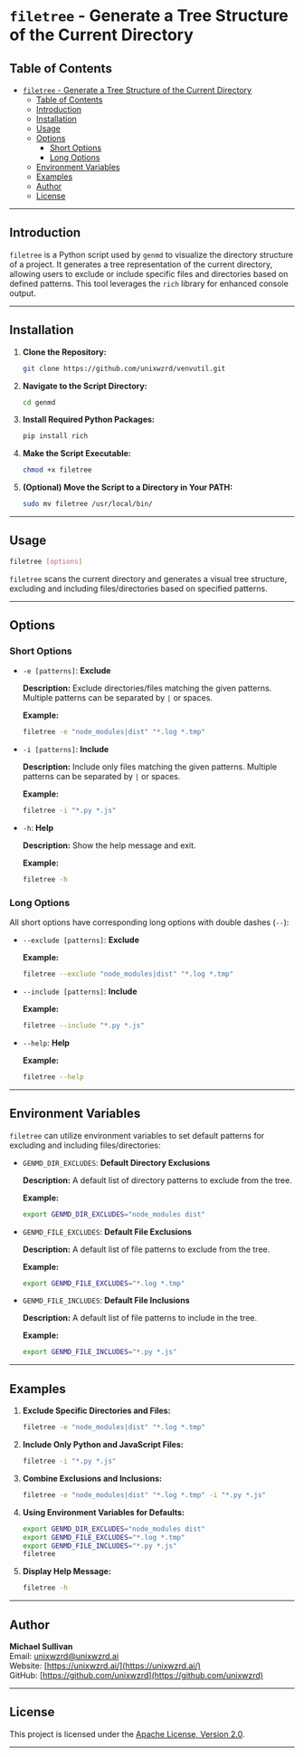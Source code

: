 # `filetree` - Generate a Tree Structure of the Current Directory

## Table of Contents
- [`filetree` - Generate a Tree Structure of the Current Directory](#filetree---generate-a-tree-structure-of-the-current-directory)
  - [Table of Contents](#table-of-contents)
  - [Introduction](#introduction)
  - [Installation](#installation)
  - [Usage](#usage)
  - [Options](#options)
    - [Short Options](#short-options)
    - [Long Options](#long-options)
  - [Environment Variables](#environment-variables)
  - [Examples](#examples)
  - [Author](#author)
  - [License](#license)

---

## Introduction

`filetree` is a Python script used by `genmd` to visualize the directory structure of a project. It generates a tree representation of the current directory, allowing users to exclude or include specific files and directories based on defined patterns. This tool leverages the `rich` library for enhanced console output.

---

## Installation

1. **Clone the Repository:**
   ```bash
   git clone https://github.com/unixwzrd/venvutil.git
   ```

2. **Navigate to the Script Directory:**
   ```bash
   cd genmd
   ```

3. **Install Required Python Packages:**
   ```bash
   pip install rich
   ```

4. **Make the Script Executable:**
   ```bash
   chmod +x filetree
   ```

5. **(Optional) Move the Script to a Directory in Your PATH:**
   ```bash
   sudo mv filetree /usr/local/bin/
   ```

---

## Usage

```bash
filetree [options]
```

`filetree` scans the current directory and generates a visual tree structure, excluding and including files/directories based on specified patterns.

---

## Options

### Short Options

- `-e [patterns]`: **Exclude**

  **Description:** Exclude directories/files matching the given patterns. Multiple patterns can be separated by `|` or spaces.

  **Example:**
  ```bash
  filetree -e "node_modules|dist" "*.log *.tmp"
  ```

- `-i [patterns]`: **Include**

  **Description:** Include only files matching the given patterns. Multiple patterns can be separated by `|` or spaces.

  **Example:**
  ```bash
  filetree -i "*.py *.js"
  ```

- `-h`: **Help**

  **Description:** Show the help message and exit.

  **Example:**
  ```bash
  filetree -h
  ```

### Long Options

All short options have corresponding long options with double dashes (`--`):

- `--exclude [patterns]`: **Exclude**
  
  **Example:**
  ```bash
  filetree --exclude "node_modules|dist" "*.log *.tmp"
  ```

- `--include [patterns]`: **Include**
  
  **Example:**
  ```bash
  filetree --include "*.py *.js"
  ```

- `--help`: **Help**
  
  **Example:**
  ```bash
  filetree --help
  ```

---

## Environment Variables

`filetree` can utilize environment variables to set default patterns for excluding and including files/directories:

- `GENMD_DIR_EXCLUDES`: **Default Directory Exclusions**
  
  **Description:** A default list of directory patterns to exclude from the tree.

  **Example:**
  ```bash
  export GENMD_DIR_EXCLUDES="node_modules dist"
  ```

- `GENMD_FILE_EXCLUDES`: **Default File Exclusions**
  
  **Description:** A default list of file patterns to exclude from the tree.

  **Example:**
  ```bash
  export GENMD_FILE_EXCLUDES="*.log *.tmp"
  ```

- `GENMD_FILE_INCLUDES`: **Default File Inclusions**
  
  **Description:** A default list of file patterns to include in the tree.

  **Example:**
  ```bash
  export GENMD_FILE_INCLUDES="*.py *.js"
  ```

---

## Examples

1. **Exclude Specific Directories and Files:**
   ```bash
   filetree -e "node_modules|dist" "*.log *.tmp"
   ```

2. **Include Only Python and JavaScript Files:**
   ```bash
   filetree -i "*.py *.js"
   ```

3. **Combine Exclusions and Inclusions:**
   ```bash
   filetree -e "node_modules|dist" "*.log *.tmp" -i "*.py *.js"
   ```

4. **Using Environment Variables for Defaults:**
   ```bash
   export GENMD_DIR_EXCLUDES="node_modules dist"
   export GENMD_FILE_EXCLUDES="*.log *.tmp"
   export GENMD_FILE_INCLUDES="*.py *.js"
   filetree
   ```

5. **Display Help Message:**
   ```bash
   filetree -h
   ```

---

## Author

**Michael Sullivan**  
Email: [unixwzrd@unixwzrd.ai](mailto:unixwzrd@unixwzrd.ai)  
Website: [https://unixwzrd.ai/](https://unixwzrd.ai/)  
GitHub: [https://github.com/unixwzrd](https://github.com/unixwzrd)

---

## License

This project is licensed under the [Apache License, Version 2.0](https://www.apache.org/licenses/LICENSE-2.0).

---